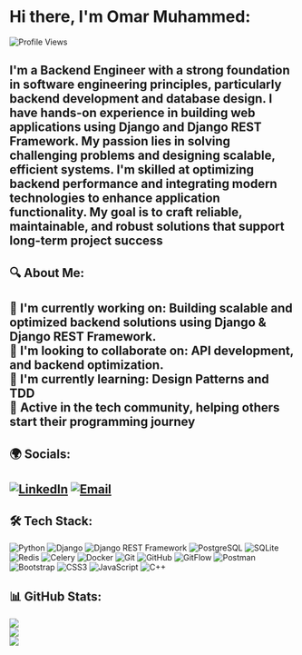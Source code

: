 # Hi there, I'm Omar Muhammed:
![Profile Views](https://komarev.com/ghpvc/?username=OmarMuhammmed)

I'm a Backend Engineer with a strong foundation in **software engineering principles**, particularly backend development and database design. I have hands-on experience in building web applications using **Django and Django REST Framework**. My passion lies in solving challenging problems and designing scalable, efficient systems. I'm skilled at optimizing backend performance and integrating modern technologies to enhance application functionality. My goal is to craft reliable, maintainable, and robust solutions that support long-term project success
--
## 🔍 About Me:

🔭 **I'm currently working on**: Building scalable and optimized backend solutions using Django & Django REST Framework.  
👯 **I'm looking to collaborate on**: API development, and backend optimization.  
🌱 **I'm currently learning**: Design Patterns and TDD  
🎯 Active in the tech community, helping others start their programming journey
---
## 🌍 Socials: 
[![LinkedIn](https://img.shields.io/badge/LinkedIn-%230077B5.svg?logo=linkedin&logoColor=white)](https://linkedin.com/in/omar-muhammed-9a7428285) [![Email](https://img.shields.io/badge/Email-D14836?logo=gmail&logoColor=white)](mailto:omarmhd.swe@gmail.com)
---
## 🛠 Tech Stack:
![Python](https://img.shields.io/badge/python-3670A0?style=for-the-badge&logo=python&logoColor=ffdd54) ![Django](https://img.shields.io/badge/django-%23092E20.svg?style=for-the-badge&logo=django&logoColor=white) ![Django REST Framework](https://img.shields.io/badge/DRF-red?style=for-the-badge&logo=django&logoColor=white) ![PostgreSQL](https://img.shields.io/badge/postgres-%23316192.svg?style=for-the-badge&logo=postgresql&logoColor=white) ![SQLite](https://img.shields.io/badge/sqlite-%2307405e.svg?style=for-the-badge&logo=sqlite&logoColor=white) ![Redis](https://img.shields.io/badge/redis-%23DD0031.svg?style=for-the-badge&logo=redis&logoColor=white) ![Celery](https://img.shields.io/badge/celery-%233772a3.svg?style=for-the-badge&logo=celery&logoColor=white) ![Docker](https://img.shields.io/badge/docker-%230db7ed.svg?style=for-the-badge&logo=docker&logoColor=white) ![Git](https://img.shields.io/badge/git-%23F05033.svg?style=for-the-badge&logo=git&logoColor=white) ![GitHub](https://img.shields.io/badge/github-%23121011.svg?style=for-the-badge&logo=github&logoColor=white) ![GitFlow](https://img.shields.io/badge/gitflow-%231c1c1c.svg?style=for-the-badge&logo=git&logoColor=white) ![Postman](https://img.shields.io/badge/postman-%23FF6C37.svg?style=for-the-badge&logo=postman&logoColor=white) ![Bootstrap](https://img.shields.io/badge/bootstrap-%238511FA.svg?style=for-the-badge&logo=bootstrap&logoColor=white) ![CSS3](https://img.shields.io/badge/css3-%231572B6.svg?style=for-the-badge&logo=css3&logoColor=white) ![JavaScript](https://img.shields.io/badge/javascript-%23323330.svg?style=for-the-badge&logo=javascript&logoColor=%23F7DF1E) ![C++](https://img.shields.io/badge/c++-%2300599C.svg?style=for-the-badge&logo=c%2B%2B&logoColor=white)
## 📊 GitHub Stats:
![](https://github-readme-stats.vercel.app/api?username=OmarMuhammmed&theme=dark&hide_border=false&include_all_commits=false&count_private=false)  
![](https://nirzak-streak-stats.vercel.app/?user=OmarMuhammmed&theme=dark&hide_border=false)  
![](https://github-readme-stats.vercel.app/api/top-langs/?username=OmarMuhammmed&theme=dark&hide_border=false&include_all_commits=false&count_private=false&layout=compact)
